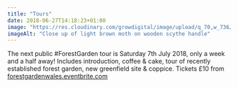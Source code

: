 ```yaml
---
title: "Tours"
date: 2018-06-27T14:18:23+01:00
image: "https://res.cloudinary.com/growdigital/image/upload/q_70,w_736/v1544220323/moth-42957762971.jpg"
imageAlt: "Close up of light brown moth on wooden scythe handle"
---
```


The next public #ForestGarden tour is Saturday 7th July 2018, only a week and a half away! Includes introduction, coffee & cake, tour of recently established forest garden, new greenfield site & coppice. Tickets £10 from [forestgardenwales.eventbrite.com](http://forestgardenwales.eventbrite.com)
